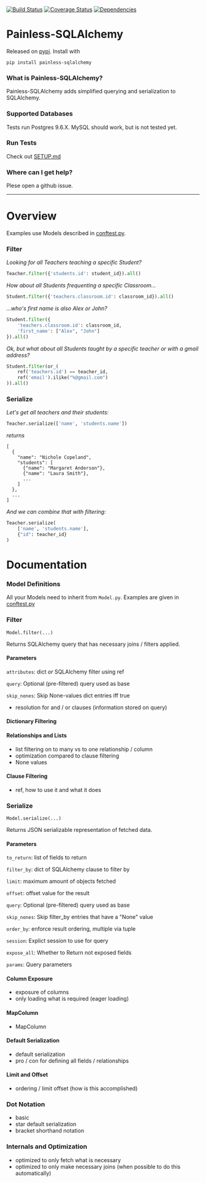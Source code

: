 [![Build Status](https://img.shields.io/travis/GetintheLoop/painless-sqlalchemy/master.svg)](https://travis-ci.org/GetintheLoop/painless-sqlalchemy)
[![Coverage Status](https://coveralls.io/repos/github/GetintheLoop/painless-sqlalchemy/badge.svg?branch=master)](https://coveralls.io/github/GetintheLoop/painless-sqlalchemy?branch=master)
[![Dependencies](https://pyup.io/repos/github/GetintheLoop/painless-sqlalchemy/shield.svg?t=1518818417448)](https://pyup.io)

# Painless-SQLAlchemy

Released on [pypi](https://pypi.python.org/pypi/Painless-SQLAlchemy). Install with

`pip install painless-sqlalchemy`

### What is Painless-SQLAlchemy?

Painless-SQLAlchemy adds simplified querying and serialization to SQLAlchemy.
     
### Supported Databases

Tests run Postgres 9.6.X. MySQL should work, but is not tested yet.

### Run Tests

Check out [SETUP.md](SETUP.md)

### Where can I get help?

Plese open a github issue.

---------------------

# Overview

Examples use Models described in [conftest.py](tests/conftest.py).

### Filter

*Looking for all Teachers teaching a specific Student?*
```python
Teacher.filter({'students.id': student_id}).all()
```

*How about all Students frequenting a specific Classroom...*
```python
Student.filter({'teachers.classroom.id': classroom_id}).all()
```

*...who's first name is also Alex or John?*
```python
Student.filter({
    'teachers.classroom.id': classroom_id,
    'first_name': ["Alex", "John"]
}).all()
```

*Ok, but what about all Students taught by
a specific teacher or with a gmail address?*

```python
Student.filter(or_(
    ref('teachers.id') == teacher_id,
    ref('email').ilike("%@gmail.com")
)).all()
```

### Serialize

*Let's get all teachers and their students:*
```python
Teacher.serialize(['name', 'students.name'])
```

*returns*
```
[
  {
    "name": "Nichole Copeland",
    "students": [
      {"name": "Margaret Anderson"},
      {"name": "Laura Smith"},
      ...
    ]
  },
  ...
]
```

*And we can combine that with filtering:*
```python
Teacher.serialize(
    ['name', 'students.name'],
    {"id": teacher_id}
)
```

# Documentation

### Model Definitions

All your Models need to inherit from `Model.py`. Examples are given in [conftest.py](tests/conftest.py)

### Filter

`Model.filter(...)`

Returns SQLAlchemy query that has necessary joins / filters applied.

#### Parameters

`attributes`: dict *or* SQLAlchemy filter using ref

`query`: Optional (pre-filtered) query used as base

`skip_nones`: Skip None-values dict entries iff true

- resolution for and / or clauses (information stored on query)

#### Dictionary Filtering

#### Relationships and Lists
- list filtering on to many vs to one relationship / column
- optimization compared to clause filtering
- None values

#### Clause Filtering

- ref, how to use it and what it does

### Serialize

`Model.serialize(...)`

Returns JSON serializable representation of fetched data.

#### Parameters

`to_return`: list of fields to return

`filter_by`: dict of SQLAlchemy clause to filter by

`limit`: maximum amount of objects fetched

`offset`: offset value for the result

`query`: Optional (pre-filtered) query used as base

`skip_nones`: Skip filter_by entries that have a "None" value

`order_by`: enforce result ordering, multiple via tuple

`session`: Explict session to use for query

`expose_all`: Whether to Return not exposed fields

`params`: Query parameters

#### Column Exposure
- exposure of columns
- only loading what is required (eager loading)

#### MapColumn
- MapColumn

#### Default Serialization
- default serialization
- pro / con for defining all fields / relationships

#### Limit and Offset
- ordering / limit offset (how is this accomplished)

### Dot Notation

- basic
- star default serialization
- bracket shorthand notation

### Internals and Optimization

- optimized to only fetch what is necessary
- optimized to only make necessary joins (when possible to do this automatically)